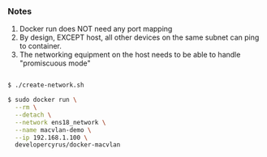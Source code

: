 ### Notes
1. Docker run does NOT need any port mapping 
2. By design, EXCEPT host, all other devices on the same subnet can ping to container. 
3. The networking equipment on the host needs to be able to handle "promiscuous mode"
```bash

$ ./create-network.sh

$ sudo docker run \
  --rm \
  --detach \
  --network ens18_network \
  --name macvlan-demo \
  --ip 192.168.1.100 \
  developercyrus/docker-macvlan

```
